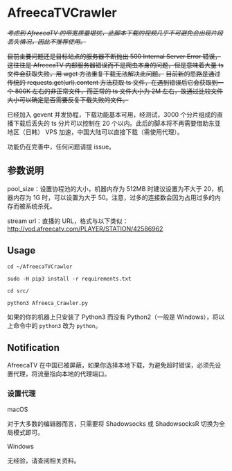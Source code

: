 # AfreecaTVCrawler

~~*考虑到 AfreecaTV 的带宽质量堪忧，此脚本下载的视频几乎不可避免会出现片段丢失情况，因此不推荐使用。*~~

~~目前主要问题还是目标站点的服务器不断抛出 500 Internal Server Error 错误，这往往是 AfreecaTV 内部服务器错误而不是爬虫本身的问题，但是意味着大量 ts 文件会获取失败，用 wget 方法重复下载无法解决此问题。~~
~~目前新的思路是通过传统的 requests.get(url).content 方法获取 ts 文件，在遇到错误后它会获取到一个 800K 左右的非正常文件，而正常的 ts 文件大小为 2M 左右，故通过比较文件大小可以确定是否需要反复下载失败的文件。~~

已经加入 gevent 并发协程，下载功能基本可用，经测试，3000 个分片组成的直播下载后丢失的 ts 分片可以控制在 20 个以内。此后的脚本将不再需要借助东亚地区（日韩） VPS 加速，中国大陆可以直接下载（需使用代理）。

功能仍在完善中，任何问题请提 issue。


## 参数说明

pool_size：设置协程池的大小，机器内存为 512MB 时建议设置为不大于 20，机器内存为 1G 时，可以设置为大于 50。注意，过多的连接数会因为占用过多的内存而被系统杀死。

stream url：直播的 URL，格式与以下类似：http://vod.afreecatv.com/PLAYER/STATION/42586962


## Usage

```
cd ~/AfreecaTVCrawler

sudo -H pip3 install -r requirements.txt

cd src/

python3 Afreeca_Crawler.py
```
如果的你的机器上只安装了 Python3 而没有 Python2（一般是 Windows），将以上命令中的 ```python3```  改为  ```python```。


## Notification

AfreecaTV 在中国已被屏蔽，如果你选择本地下载，为避免超时错误，必须先设置代理，将流量指向本地的代理端口。

### 设置代理

macOS

对于大多数的编辑器而言，只需要将 Shadowsocks 或 ShadowsocksR 切换为全局模式即可。

Windows

无经验，请查阅相关资料。
